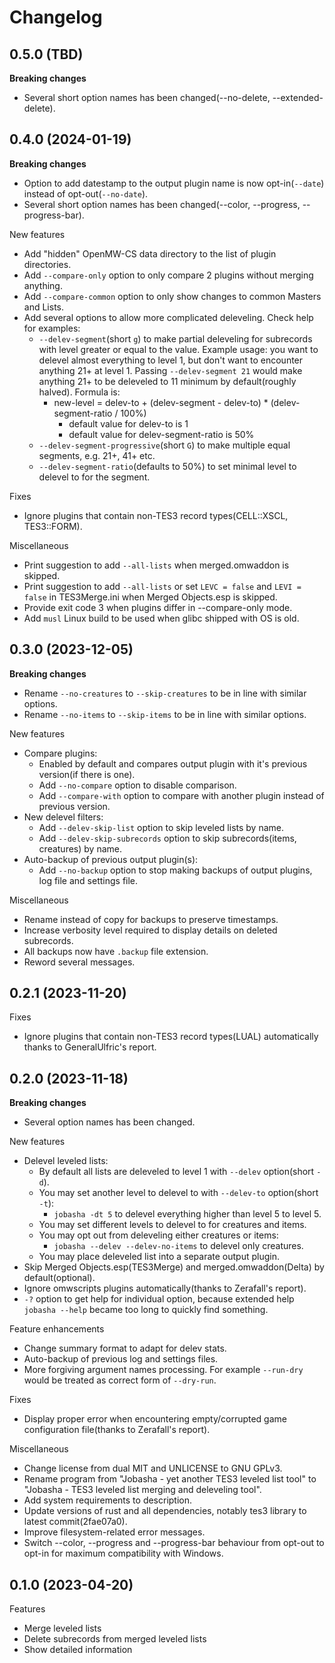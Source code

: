 <!-- markdownlint-disable MD013 -->
<!-- markdownlint-disable MD033 -->
<!-- markdownlint-disable MD036 -->
# Changelog

## 0.5.0 (TBD)

**Breaking changes**

* Several short option names has been changed(--no-delete, --extended-delete).

## 0.4.0 (2024-01-19)

**Breaking changes**

* Option to add datestamp to the output plugin name is now opt-in(`--date`) instead of opt-out(`--no-date`).
* Several short option names has been changed(--color, --progress, --progress-bar).

New features

* Add "hidden" OpenMW-CS data directory to the list of plugin directories.
* Add `--compare-only` option to only compare 2 plugins without merging anything.
* Add `--compare-common` option to only show changes to common Masters and Lists.
* Add several options to allow more complicated deleveling. Check help for examples:
  * `--delev-segment`(short `g`) to make partial deleveling for subrecords with level greater or equal to the value. Example usage: you want to delevel almost everything to level 1, but don't want to encounter anything 21+ at level 1. Passing `--delev-segment 21` would make anything 21+ to be deleveled to 11 minimum by default(roughly halved). Formula is:
    * new-level = delev-to + (delev-segment - delev-to) * (delev-segment-ratio / 100%)
      * default value for delev-to is 1
      * default value for delev-segment-ratio is 50%
  * `--delev-segment-progressive`(short `G`) to make multiple equal segments, e.g. 21+, 41+ etc.
  * `--delev-segment-ratio`(defaults to 50%) to set minimal level to delevel to for the segment.

Fixes

* Ignore plugins that contain non-TES3 record types(CELL::XSCL, TES3::FORM).

Miscellaneous

* Print suggestion to add `--all-lists` when merged.omwaddon is skipped.
* Print suggestion to add `--all-lists` or set `LEVC = false` and `LEVI = false` in TES3Merge.ini when Merged Objects.esp is skipped.
* Provide exit code 3 when plugins differ in --compare-only mode.
* Add `musl` Linux build to be used when glibc shipped with OS is old.

## 0.3.0 (2023-12-05)

**Breaking changes**

* Rename `--no-creatures` to `--skip-creatures` to be in line with similar options.
* Rename `--no-items` to `--skip-items` to be in line with similar options.

New features

* Compare plugins:
  * Enabled by default and compares output plugin with it's previous version(if there is one).
  * Add `--no-compare` option to disable comparison.
  * Add `--compare-with` option to compare with another plugin instead of previous version.
* New delevel filters:
  * Add `--delev-skip-list` option to skip leveled lists by name.
  * Add `--delev-skip-subrecords` option to skip subrecords(items, creatures) by name.
* Auto-backup of previous output plugin(s):
  * Add `--no-backup` option to stop making backups of output plugins, log file and settings file.

Miscellaneous

* Rename instead of copy for backups to preserve timestamps.
* Increase verbosity level required to display details on deleted subrecords.
* All backups now have `.backup` file extension.
* Reword several messages.

## 0.2.1 (2023-11-20)

Fixes

* Ignore plugins that contain non-TES3 record types(LUAL) automatically thanks to GeneralUlfric's report.

## 0.2.0 (2023-11-18)

**Breaking changes**

* Several option names has been changed.

New features

* Delevel leveled lists:
  * By default all lists are deleveled to level 1 with `--delev` option(short `-d`).
  * You may set another level to delevel to with `--delev-to` option(short `-t`):
    * `jobasha -dt 5` to delevel everything higher than level 5 to level 5.
  * You may set different levels to delevel to for creatures and items.
  * You may opt out from deleveling either creatures or items:
    * `jobasha --delev --delev-no-items` to delevel only creatures.
  * You may place deleveled list into a separate output plugin.
* Skip Merged Objects.esp(TES3Merge) and merged.omwaddon(Delta) by default(optional).
* Ignore omwscripts plugins automatically(thanks to Zerafall's report).
* `-?` option to get help for individual option, because extended help `jobasha --help` became too long to quickly find something.

Feature enhancements

* Change summary format to adapt for delev stats.
* Auto-backup of previous log and settings files.
* More forgiving argument names processing. For example `--run-dry` would be treated as correct form of `--dry-run`.

Fixes

* Display proper error when encountering empty/corrupted game configuration file(thanks to Zerafall's report).

Miscellaneous

* Change license from dual MIT and UNLICENSE to GNU GPLv3.
* Rename program from "Jobasha - yet another TES3 leveled list tool" to "Jobasha - TES3 leveled list merging and deleveling tool".
* Add system requirements to description.
* Update versions of rust and all dependencies, notably tes3 library to latest commit(2fae07a0).
* Improve filesystem-related error messages.
* Switch --color, --progress and --progress-bar behaviour from opt-out to opt-in for maximum compatibility with Windows.

## 0.1.0 (2023-04-20)

Features

* Merge leveled lists
* Delete subrecords from merged leveled lists
* Show detailed information
